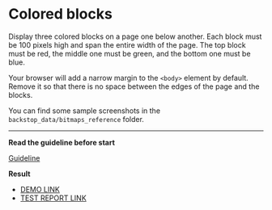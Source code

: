 # Colored blocks

Display three colored blocks on a page one below another. Each block
must be 100 pixels high and span the entire width of the page.
The top block must be red, the middle one must be green, and the bottom one
must be blue.

Your browser will add a narrow margin to the `<body>` element by default. Remove
it so that there is no space between the edges of the page and the blocks.

You can find some sample screenshots in the `backstop_data/bitmaps_reference` folder.

---
**Read the guideline before start**

[Guideline](https://mate-academy.github.io/layout_task-guideline/)

**Result**

 - [DEMO LINK](https://al145.github.io/layout_colored-blocks/) <br>
 - [TEST REPORT LINK](https://al145.github.io/layout_colored-blocks/report/html_report/)
